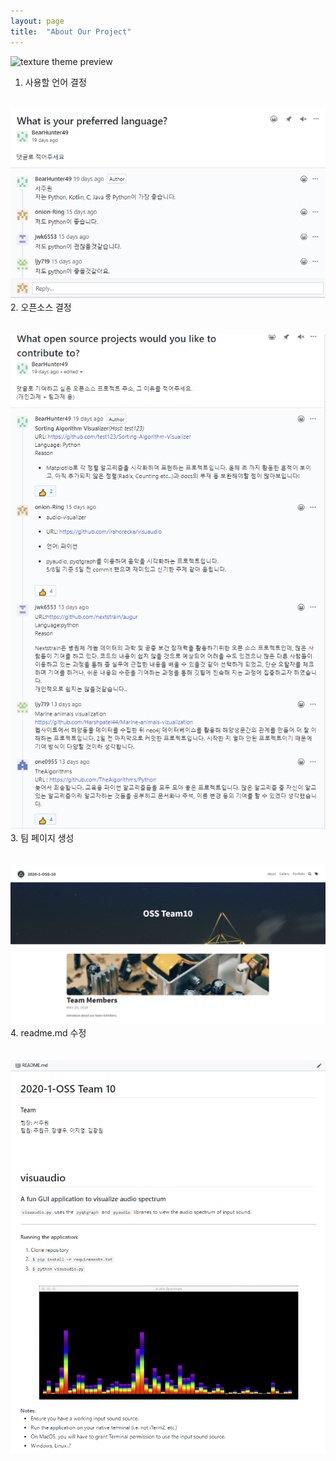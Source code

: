 ```yaml
---
layout: page
title:  "About Our Project"
---
```

![texture theme preview](https://cdn.pixabay.com/photo/2015/04/23/21/59/tree-736877_960_720.jpg)
1. 사용할 언어 결정
<br>
<img src="/assets/SmartSelectImage_2020-05-23-04-53-39.png"/>
<br>
2. 오픈소스 결정
<br><br><br>
<img src="/assets/SmartSelectImage_2020-05-23-04-53-59.png"/>
<br>
3. 팀 페이지 생성
<br><br><br>
<img src="/assets/SmartSelectImage_2020-05-23-05-03-52.png"/>
<br>
4. readme.md 수정
<br><br><br>
<img src="/assets/SmartSelectImage_2020-05-23-05-06-15.png"/>
<br>
